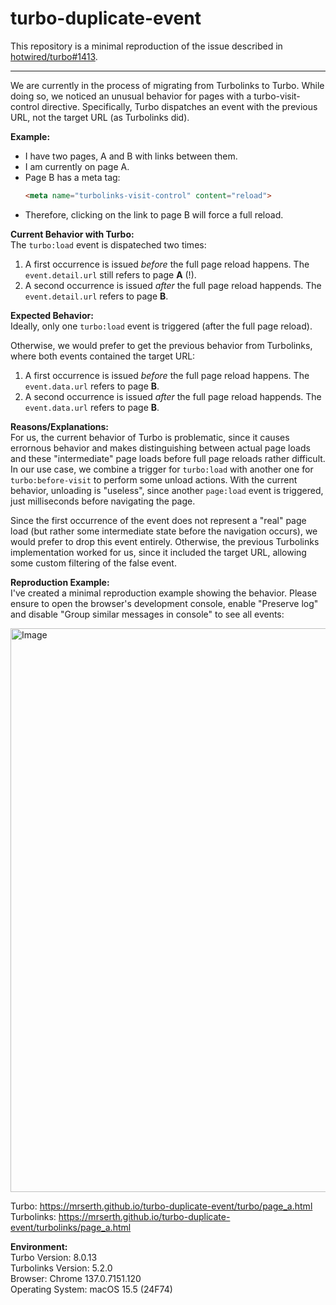 # turbo-duplicate-event

This repository is a minimal reproduction of the issue described in [hotwired/turbo#1413](https://github.com/hotwired/turbo/issues/1413).

<hr>

We are currently in the process of migrating from Turbolinks to Turbo. While doing so, we noticed an unusual behavior for pages with a turbo-visit-control directive. Specifically, Turbo dispatches an event with the previous URL, not the target URL (as Turbolinks did).

**Example:**  
- I have two pages, A and B with links between them.
- I am currently on page A.
- Page B has a meta tag:
  ```html
  <meta name="turbolinks-visit-control" content="reload">
  ```
- Therefore, clicking on the link to page B will force a full reload.

**Current Behavior with Turbo:**  
The `turbo:load` event is dispateched two times:

1. A first occurrence is issued *before* the full page reload happens. The `event.detail.url` still refers to page **A** (!).
2. A second occurrence is issued *after* the full page reload happends. The `event.detail.url` refers to page **B**.

**Expected Behavior:**  
Ideally, only one `turbo:load` event is triggered (after the full page reload).

Otherwise, we would prefer to get the previous behavior from Turbolinks, where both events contained the target URL:

1. A first occurrence is issued *before* the full page reload happens. The `event.data.url` refers to page **B**.
2. A second occurrence is issued *after* the full page reload happends. The `event.data.url` refers to page **B**.

**Reasons/Explanations:**  
For us, the current behavior of Turbo is problematic, since it causes errornous behavior and makes distinguishing between actual page loads and these "intermediate" page loads before full page reloads rather difficult. In our use case, we combine a trigger for `turbo:load` with another one for `turbo:before-visit` to perform some unload actions. With the current behavior, unloading is "useless", since another `page:load` event is triggered, just milliseconds before navigating the page.

Since the first occurrence of the event does not represent a "real" page load (but rather some intermediate state before the navigation occurs), we would prefer to drop this event entirely. Otherwise, the previous Turbolinks implementation worked for us, since it included the target URL, allowing some custom filtering of the false event.

**Reproduction Example:**  
I've created a minimal reproduction example showing the behavior. Please ensure to open the browser's development console, enable "Preserve log" and disable "Group similar messages in console" to see all events:

<img width="902" alt="Image" src="https://github.com/user-attachments/assets/72d967bc-ca18-4ac0-b41d-0a30133997d2" /> 

Turbo: https://mrserth.github.io/turbo-duplicate-event/turbo/page_a.html  
Turbolinks: https://mrserth.github.io/turbo-duplicate-event/turbolinks/page_a.html

**Environment:**  
Turbo Version: 8.0.13  
Turbolinks Version: 5.2.0  
Browser: Chrome 137.0.7151.120  
Operating System: macOS 15.5 (24F74)
